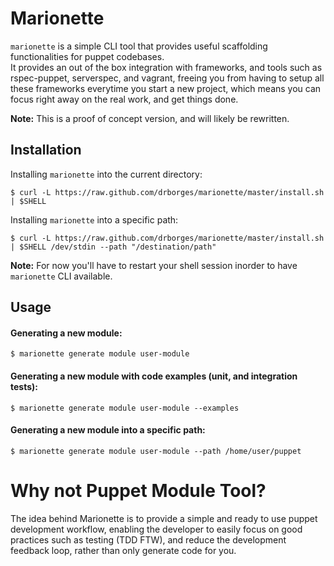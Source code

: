 # Marionette

`marionette` is a simple CLI tool that provides useful scaffolding functionalities for puppet codebases.  
It provides an out of the box integration with frameworks, and tools such as rspec-puppet, serverspec, and vagrant, freeing you from having to setup all these frameworks everytime you start a new project, which means you can focus right away on the real work, and get things done.

**Note:** This is a proof of concept version, and will likely be rewritten.

## Installation

Installing `marionette` into the current directory:

    $ curl -L https://raw.github.com/drborges/marionette/master/install.sh | $SHELL

Installing `marionette` into a specific path:

    $ curl -L https://raw.github.com/drborges/marionette/master/install.sh | $SHELL /dev/stdin --path "/destination/path"

**Note:** For now you'll have to restart your shell session inorder to have `marionette` CLI available.

## Usage

#### Generating a new module:

    $ marionette generate module user-module

#### Generating a new module with code examples (unit, and integration tests):

    $ marionette generate module user-module --examples

#### Generating a new module into a specific path:

    $ marionette generate module user-module --path /home/user/puppet


# Why not Puppet Module Tool?

The idea behind Marionette is to provide a simple and ready to use puppet development workflow, enabling the developer to easily focus on good practices such as testing (TDD FTW), and reduce the development feedback loop, rather than only generate code for you.

